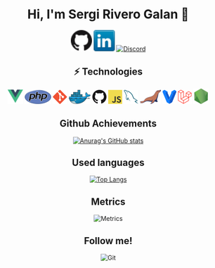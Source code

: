 

<h1 align="center">Hi, I'm Sergi Rivero Galan 👋</h1>  
<p align="center">
  <a href="https://github.com/srivero-limit"><img alt="GitHub" title="GitHub" height="48" width="48" src="icons/github.png"></a>
  <a href="https://www.linkedin.com/in/sergi-rivero-gal%C3%A1n-064aa721b/"><img alt="LinkedIn" title="LinkedIn" height="48" width="48" src="icons/linkedin.png"></a> 
  <a href="https://discord.gg/Ep6pdRYh2H"><img alt="Discord" title="Discord" height="48" width="48" src="https://raw.githubusercontent.com/peterthehan/peterthehan/master/assets/discord.svg"></a> 
</p> 
 

<div align="center">
 
## ⚡ Technologies 
 
<div align="auto">
<a href="https://vuejs.org/" title="vue.js"><img height="35" src="https://raw.githubusercontent.com/github/explore/80688e429a7d4ef2fca1e82350fe8e3517d3494d/topics/vue/vue.png"></a>   
<a href="https://www.php.net/" title="PHP"><img src="icons/php.png" /></a>
<a href="https://git-scm.com/" title="Git"><img src="icons/git.png" /></a>
<a href="https://www.docker.com/" title="Docker"><img src="icons/docker.png" /></a>
<a href="https://github.com/" title="GitHub"><img src="icons/github.png" /></a>   
<a href="https://en.wikipedia.org/wiki/JavaScript" title="JavaScript"><img src="icons/javascript.png" /></a> 
<a href="https://www.mysql.com/" title="MySQL"><img src="icons/mysql.png" /></a>
<a href="https://mariadb.org/" title="MariaDB"><img src="icons/mariadb.png" /></a>
<a href="https://www.vagrantup.com/" title="Vagrant"><img src="icons/vagrant.png" /></a>
<a href="https://laravel.com/" title="Laravel"><img src="icons/laravel.png"/></a>
<a href="https://nodejs.org/en/"  title="Node.js"><img height="35" src="https://raw.githubusercontent.com/github/explore/80688e429a7d4ef2fca1e82350fe8e3517d3494d/topics/nodejs/nodejs.png"></a> 
 </div> 
 
 
## Github Achievements

[![Anurag's GitHub stats](https://github-readme-stats.vercel.app/api?username=sriverogalan&count_private=true&show_icons=true&theme=tokyonight)](https://github.com/anuraghazra/github-readme-stats)

## Used languages

[![Top Langs](https://github-readme-stats.vercel.app/api/top-langs/?username=sriverogalan&theme=tokyonight&langs_count=8)](https://github.com/anuraghazra/github-readme-stats)

## Metrics

![Metrics](https://metrics.lecoq.io/sriverogalan?template=classic&repositories.forks=true&base.metadata=0&languages=1&followup=1&languages.limit=8&languages.sections=most-used&languages.colors=github&languages.threshold=0%25&languages.indepth=false&languages.recent.load=300&languages.recent.days=14&followup.sections=repositories&config.timezone=America%2FPanama&config.padding=0%2C%2015%25)

## Follow me! 
![Git](https://img.shields.io/github/followers/sriverogalan?style=social)
 
</div>
</div>
